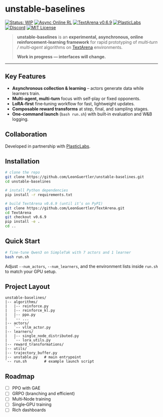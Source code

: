 # unstable-baselines

[![Status: WIP](https://img.shields.io/badge/status-WIP-orange?style=for-the-badge)](#)
[![Async Online RL](https://img.shields.io/badge/async-online%20RL-blue?style=for-the-badge)](#)
[![TextArena v0.6.9](https://img.shields.io/badge/TextArena-0.6.9-blue?style=for-the-badge\&logo=github)](https://github.com/LeonGuertler/TextArena)
[![PlasticLabs](https://img.shields.io/badge/PlasticLabs-ai-purple?style=for-the-badge)](https://plasticlabs.ai/)
[![Discord](https://img.shields.io/discord/1257951838322561075?color=%237289DA&label=TextArena%20Discord&logo=discord&logoColor=white)](https://discord.gg/KPacHzK23e)
[![MIT License](https://img.shields.io/badge/license-MIT-green?style=for-the-badge)](LICENSE)

> **unstable‑baselines** is an **experimental, asynchronous, online reinforcement‑learning framework**
> for rapid prototyping of *multi‑turn / multi‑agent* algorithms on
> [TextArena](https://github.com/LeonGuertler/TextArena) environments.
>
> **Work in progress — interfaces will change.**

---

## Key Features

* **Asynchronous collection & learning** – actors generate data while learners train.
* **Multi‑agent, multi‑turn** focus with self‑play or fixed opponents.
* **LoRA‑first** fine‑tuning workflow for fast, lightweight updates.
* **Composable reward transforms** at step, final, and sampling stages.
* **One‑command launch** (`bash run.sh`) with built‑in evaluation and W\&B logging.

## Collaboration

Developed in partnership with [PlasticLabs](https://plasticlabs.ai/).

## Installation

```bash
# clone the repo
git clone https://github.com/LeonGuertler/unstable-baselines.git
cd unstable-baselines

# install Python dependencies
pip install -r requirements.txt

# build TextArena v0.6.9 (until it’s on PyPI)
git clone https://github.com/LeonGuertler/TextArena.git
cd TextArena
git checkout v0.6.9
pip install -e .
cd ..
```

## Quick Start

```bash
# fine‑tune Qwen3 on SimpleTak with 7 actors and 1 learner
bash run.sh
```

Adjust `--num_actors`, `--num_learners`, and the environment lists inside `run.sh` to match your GPU setup.

## Project Layout

```text
unstable-baselines/
|-- algorithms/
|   |-- reinforce.py
|   |-- reinforce_kl.py
|   |-- ppo.py
|   `-- ...
|-- actors/
|   `-- vllm_actor.py
|-- learners/
|   |-- single_node_distributed.py
|   `-- lora_utils.py
|-- reward_transformations/
|-- utils/
|-- trajectory_buffer.py
|-- unstable.py   # main entrypoint
`-- run.sh        # example launch script
```

## Roadmap

* [ ] PPO with GAE
* [ ] GRPO (branching and efficient)
* [ ] Multi‑Node training
* [ ] Single‑GPU training
* [ ] Rich dashboards
